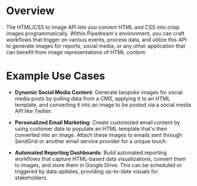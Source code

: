 # Overview

The HTML/CSS to Image API lets you convert HTML and CSS into crisp images programmatically. Within Pipedream's environment, you can craft workflows that trigger on various events, process data, and utilize this API to generate images for reports, social media, or any other application that can benefit from image representations of HTML content.

# Example Use Cases

- **Dynamic Social Media Content**: Generate bespoke images for social media posts by pulling data from a CMS, applying it to an HTML template, and converting it into an image to be posted via a social media API like Twitter.

- **Personalized Email Marketing**: Create customized email content by using customer data to populate an HTML template that's then converted into an image. Attach these images to emails sent through SendGrid or another email service provider for a unique touch.

- **Automated Reporting Dashboards**: Build automated reporting workflows that capture HTML-based data visualizations, convert them to images, and store them in Google Drive. This can be scheduled or triggered by data updates, providing up-to-date visuals for stakeholders.
